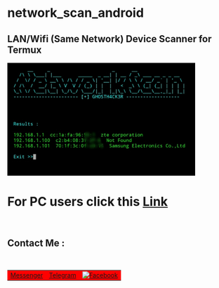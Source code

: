 # network_scan_android
<h2>LAN/Wifi (Same Network) Device Scanner for Termux </h2>

<img src="https://github.com/GH0STH4CKER/network_scan_android/blob/main/androidipscan_ss.jpg" width=85%>

# For PC users click this <a href="https://github.com/GH0STH4CKER/Lan_IP_Scanner" >Link</a>

<br>
<h2>Contact Me :</h2>
<br>
<table id="contact">
  <tr bgcolor="red">
    <td><a href="https://m.me/dimuth92">Messenger</a><br></td>
    <td><a href="https://t.me/Dimuth92">Telegram</a></td>
    <td><a href="https://www.facebook.com/dimuth92"><img title="Facebook" src="https://img.shields.io/badge/Facebook-red?style=for-the-badge&logo=facebook"></a></td>
  </tr>
</table>
